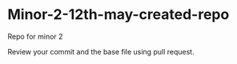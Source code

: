 # Minor-2-12th-may-created-repo
Repo for minor 2


Review your commit and the base file using pull request.
